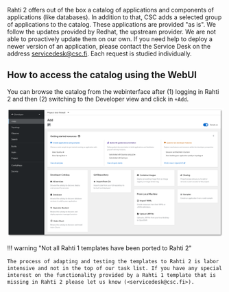
Rahti 2 offers out of the box a catalog of applications and components of applications (like databases). In addition to that, CSC adds a selected group of applications to the catalog. These applications are provided "as is". We follow the updates provided by Redhat, the upstream provider. We are not able to proactively update them on our own. If you need help to deploy a newer version of an application, please contact the Service Desk on the address <servicedesk@csc.fi>. Each request is studied individually.

## How to access the catalog using the WebUI

You can browse the catalog from the webinterface after (1) logging in Rahti 2 and then (2) switching to the Developer view and click in `+Add`.

![+Add](../img/rahti-catalog.png)


!!! warning "Not all Rahti 1 templates have been ported to Rahti 2"

    The process of adapting and testing the templates to Rahti 2 is labor intensive and not in the top of our task list. If you have any special interest on the functionality provided by a Rahti 1 template that is missing in Rahti 2 please let us know (<servicedesk@csc.fi>).
